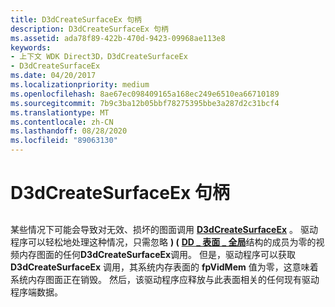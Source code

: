```yaml
---
title: D3dCreateSurfaceEx 句柄
description: D3dCreateSurfaceEx 句柄
ms.assetid: ada78f89-422b-470d-9423-09968ae113e8
keywords:
- 上下文 WDK Direct3D，D3dCreateSurfaceEx
- D3dCreateSurfaceEx
ms.date: 04/20/2017
ms.localizationpriority: medium
ms.openlocfilehash: 8ae67ec098409165a168ec249e6510ea66710189
ms.sourcegitcommit: 7b9c3ba12b05bbf78275395bbe3a287d2c31bcf4
ms.translationtype: MT
ms.contentlocale: zh-CN
ms.lasthandoff: 08/28/2020
ms.locfileid: "89063130"
---
```

# <a name="d3dcreatesurfaceex-handles"></a>D3dCreateSurfaceEx 句柄


## <span id="ddk_d3dcreatesurfaceex_handles_gg"></span><span id="DDK_D3DCREATESURFACEEX_HANDLES_GG"></span>


某些情况下可能会导致对无效、损坏的图面调用 [**D3dCreateSurfaceEx**](/windows/desktop/api/ddrawint/nc-ddrawint-pdd_createsurfaceex) 。 驱动程序可以轻松地处理这种情况，只需忽略 **)  (** [**DD \_ 表面 \_ 全局**](/windows/desktop/api/ddrawint/ns-ddrawint-_dd_surface_global)结构的成员为零的视频内存图面的任何**D3dCreateSurfaceEx**调用。 但是，驱动程序可以获取 **D3dCreateSurfaceEx** 调用，其系统内存表面的 **fpVidMem** 值为零，这意味着系统内存图面正在销毁。 然后，该驱动程序应释放与此表面相关的任何现有驱动程序端数据。

 


